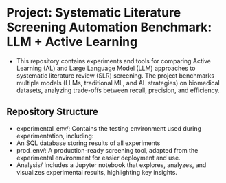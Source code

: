 # Project: Systematic Literature Screening Automation Benchmark: LLM + Active Learning

- This repository contains experiments and tools for comparing Active Learning (AL) and Large Language Model (LLM) approaches to systematic literature review (SLR) screening. The project benchmarks multiple models (LLMs, traditional ML, and AL strategies) on biomedical datasets, analyzing trade-offs between recall, precision, and efficiency.

## Repository Structure

- experimental_env/: Contains the testing environment used during experimentation, including:
- An SQL database storing results of all experiments
- prod_env/: A production-ready screening tool, adapted from the experimental environment for easier deployment and use.
- Analysis/ Includes a Jupyter notebook that explores, analyzes, and visualizes experimental results, highlighting key insights.
